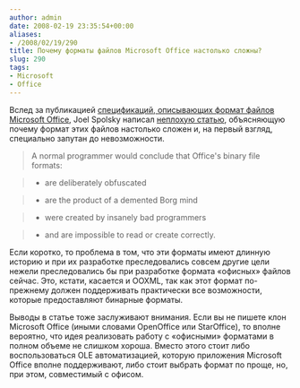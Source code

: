 ```yaml
---
author: admin
date: 2008-02-19 23:35:54+00:00
aliases:
- /2008/02/19/290
title: Почему форматы файлов Microsoft Office настолько сложны?
slug: 290
tags:
- Microsoft
- Office
---
```


Вслед за публикацией [спецификаций, описывающих формат файлов Microsoft Office](http://www.microsoft.com/interop/docs/OfficeBinaryFormats.mspx), Joel Spolsky написал [неплохую статью](http://www.joelonsoftware.com/items/2008/02/19.html), объясняющую почему формат этих файлов настолько сложен и, на первый взгляд, специально запутан до невозможности. 

> A normal programmer would conclude that Office's binary file formats:

>   * are deliberately obfuscated 

>   * are the product of a demented Borg mind 

>   * were created by insanely bad programmers 

>   * and are impossible to read or create correctly. 

Если коротко, то проблема в том, что эти форматы имеют длинную историю и при их разработке преследовались совсем другие цели нежели преследовались бы при разработке формата «офисных» файлов сейчас. Это, кстати, касается и OOXML, так как этот формат по-прежнему должен поддерживать практически все возможности, которые предоставляют бинарные форматы.

Выводы в статье тоже заслуживают внимания. Если вы не пишете клон Microsoft Office (иными словами OpenOffice или StarOffice), то вполне вероятно, что идея реализовать работу с «офисными» форматами в полном объеме не слишком хороша. Вместо этого стоит либо воспользоваться OLE автоматизацией, которую приложения Microsoft Office вполне поддерживают, либо стоит выбрать формат по проще, но, при этом, совместимый с офисом.
